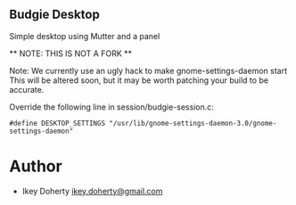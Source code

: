Budgie Desktop
---

Simple desktop using Mutter and a panel

** NOTE: THIS IS NOT A FORK **

Note:
We currently use an ugly hack to make gnome-settings-daemon start
This will be altered soon, but it may be worth patching your build
to be accurate.

Override the following line in session/budgie-session.c:

    #define DESKTOP_SETTINGS "/usr/lib/gnome-settings-daemon-3.0/gnome-settings-daemon"


Author
===
 * Ikey Doherty <ikey.doherty@gmail.com>
